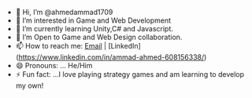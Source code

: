 - 👋 Hi, I’m @ahmedammad1709
- 👀 I’m interested in Game and Web Development
- 🌱 I’m currently learning Unity,C# and Javascript.
- 💞️ I’m Open to Game and Web Design collaboration.
- 📫 How to reach me: [Email](ttorfidoo001@gmail.com) | [LinkedIn] (https://www.linkedin.com/in/ammad-ahmed-608156338/)
- 😄 Pronouns: ... He/Him
- ⚡ Fun fact: ...I love playing strategy games and am learning to develop my own!

<!---
ahmedammad1709/ahmedammad1709 is a ✨ special ✨ repository because its `README.md` (this file) appears on your GitHub profile.
You can click the Preview link to take a look at your changes.
--->
